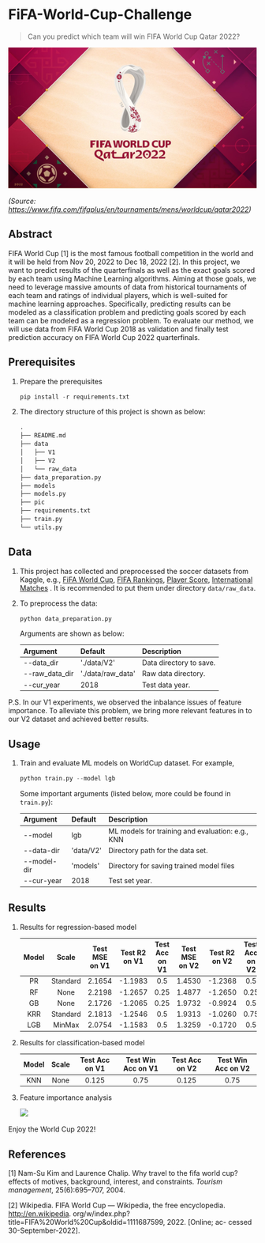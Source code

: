 # FiFA-World-Cup-Challenge

> Can you predict which team will win FIFA World Cup Qatar 2022?

![Logo FIFA World Cup Qatar 2022 yang berlangsung di Qatar.-skysports.com-](pic/cup.jpg)

*(Source: https://www.fifa.com/fifaplus/en/tournaments/mens/worldcup/qatar2022)*

## Abstract

FIFA World Cup [1] is the most famous football competition in the world and it will be held from Nov 20, 2022 to Dec 18, 2022 [2]. In this project, we want to predict results of the quarterfinals as well as the exact goals scored by each team using Machine Learning algorithms. Aiming at those goals, we need to leverage massive amounts of data from historical tournaments of each team and ratings of individual players, which is well-suited for machine learning approaches. Specifically, predicting results can be modeled as a classification problem and predicting goals scored by each team can be modeled as a regression problem. To evaluate our method, we will use data from FIFA World Cup 2018 as validation and finally test prediction accuracy on FIFA World Cup 2022 quarterfinals.

## Prerequisites

1. Prepare the prerequisites

   ```python
   pip install -r requirements.txt
   ```

2. The directory structure of this project is shown as below:

   ```python
   .
   ├── README.md
   ├── data
   │   ├── V1
   │   ├── V2
   │   └── raw_data
   ├── data_preparation.py
   ├── models
   ├── models.py
   ├── pic
   ├── requirements.txt
   ├── train.py
   └── utils.py
   ```

## Data

1. This project has collected and preprocessed the soccer datasets from Kaggle, e.g., [FiFA World Cup](https://www.kaggle.com/datasets/abecklas/fifa-world-cup?resource=download&select=WorldCupMatches.csv), [FIFA Rankings](https://www.kaggle.com/code/agostontorok/soccer-world-cup-2018-winner/data), [Player Score](https://www.kaggle.com/datasets/stefanoleone992/fifa-22-complete-player-dataset?select=players_22.csv), [International Matches](https://www.kaggle.com/datasets/brenda89/fifa-world-cup-2022) . It is recommended to put them under directory `data/raw_data`.

2. To preprocess the data:

   ```python
   python data_preparation.py
   ```

   Arguments are shown as below:

   | Argument       | Default           | Description             |
   | -------------- | ----------------- | ----------------------- |
   | --data_dir     | './data/V2'       | Data directory to save. |
   | --raw_data_dir | './data/raw_data' | Raw data directory.     |
   | --cur_year     | 2018              | Test data year.         |

P.S. In our V1 experiments, we observed the inbalance issues of feature importance. To alleviate this problem, we bring more relevant features in to our V2 dataset and achieved better results.

## Usage

1. Train and evaluate ML models on WorldCup dataset. For example,

   ```python
   python train.py --model lgb
   ```

   Some important arguments (listed below, more could be found in `train.py`):

   | Argument    | Default   | Description                                      |
   | ----------- | --------- | ------------------------------------------------ |
   | --model     | lgb       | ML models for training and evaluation: e.g., KNN |
   | --data-dir  | 'data/V2' | Directory path for the data set.                 |
   | --model-dir | 'models'  | Directory for saving trained model files         |
   | --cur-year  | 2018      | Test set year.                                   |

## Results

1. Results for regression-based model

   | Model | Scale    | Test MSE on V1 | Test R2   on V1 | Test Acc on V1 | Test MSE on V2 | Test R2  on V2 | Test Acc on V2 |
   | :---: | :------: | :------------: | :-----------: | :------------: | :-----------: | :------------: | :------------: |
   | PR    | Standard |     2.1654     | -1.1983 | 0.5 | 1.4530 | -1.2368 | 0.5 |
   | RF    | None     | 2.2198 | -1.2657 | 0.25 |     1.4877     |    -1.2650     |      0.25      |
   | GB    | None     | 2.1726 | -1.2065 | 0.25 | 1.9732 | -0.9924 | 0.5 |
   | KRR   | Standard | 2.1813 | -1.2546 | 0.5 | 1.9313 | -1.0260 | 0.75 |
   | LGB   | MinMax   | 2.0754 | -1.1583 | 0.5 | 1.3259 | -0.1720 | 0.5 |

2. Results for classification-based model

   | Model | Scale | Test Acc on V1 | Test Win Acc on V1 | Test Acc on V2 | Test Win Acc on V2 |
   | :---: | :---: | :------------: | :----------------: | :------------: | :----------------: |
   |  KNN  | None  |     0.125      |        0.75        |     0.125      |        0.75        |

3. Feature importance analysis

   ![](pic/feat_importance.png)



Enjoy the World Cup 2022!



## References

[1] Nam-Su Kim and Laurence Chalip. Why travel to the fifa world cup? effects of motives, background, interest, and constraints. *Tourism management*, 25(6):695–707, 2004.

[2] Wikipedia. FIFA World Cup — Wikipedia, the free encyclopedia. http://en.wikipedia. org/w/index.php?title=FIFA%20World%20Cup&oldid=1111687599, 2022. [Online; ac- cessed 30-September-2022].

